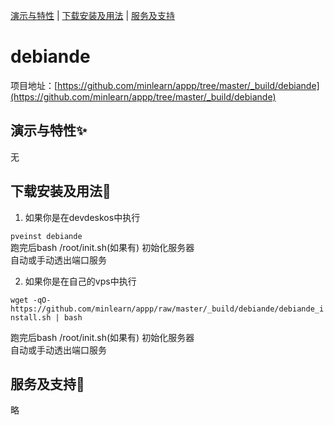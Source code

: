 [演示与特性](#演示与特性) | [下载安装及用法](#下载安装及用法) | [服务及支持](#服务及支持)

debiande
=====

项目地址：[https://github.com/minlearn/appp/tree/master/_build/debiande](https://github.com/minlearn/appp/tree/master/_build/debiande)

演示与特性✨
-----


无



下载安装及用法📄
-----

1) 如果你是在devdeskos中执行  


```pveinst debiande```  
跑完后bash /root/init.sh(如果有) 初始化服务器  
自动或手动透出端口服务



2) 如果你是在自己的vps中执行


```wget -qO- https://github.com/minlearn/appp/raw/master/_build/debiande/debiande_install.sh | bash```  

跑完后bash /root/init.sh(如果有) 初始化服务器  
自动或手动透出端口服务


服务及支持👀
-----

略







